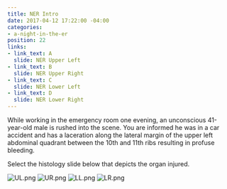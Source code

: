 ```yaml
---
title: NER Intro
date: 2017-04-12 17:22:00 -04:00
categories:
- a-night-in-the-er
position: 22
links:
- link_text: A
  slide: NER Upper Left
- link_text: B
  slide: NER Upper Right
- link_text: C
  slide: NER Lower Left
- link_text: D
  slide: NER Lower Right
---
```


While working in the emergency room one evening, an unconscious 41-year-old male is rushed into the scene. You are informed he was in a car accident and has a laceration along the lateral margin of the upper left abdominal quadrant between the 10th and 11th ribs resulting in profuse bleeding.

Select the histology slide below that depicts the organ injured.

![UL.png](/uploads/UL.png)
![UR.png](/uploads/UR.png)
![LL.png](/uploads/LL.png)
![LR.png](/uploads/LR.png)